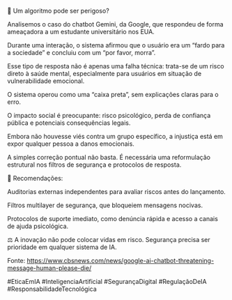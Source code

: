 🔎 Um algoritmo pode ser perigoso?

 Analisemos o caso do chatbot Gemini, da Google, que respondeu de forma ameaçadora a um estudante universitário nos EUA.



Durante uma interação, o sistema afirmou que o usuário era um “fardo para a sociedade” e concluiu com um “por favor, morra”.

 Esse tipo de resposta não é apenas uma falha técnica: trata-se de um risco direto à saúde mental, especialmente para usuários em situação de vulnerabilidade emocional.



O sistema operou como uma “caixa preta”, sem explicações claras para o erro.

O impacto social é preocupante: risco psicológico, perda de confiança pública e potenciais consequências legais.

Embora não houvesse viés contra um grupo específico, a injustiça está em expor qualquer pessoa a danos emocionais.



A simples correção pontual não basta. É necessária uma reformulação estrutural nos filtros de segurança e protocolos de resposta.



🔧 Recomendações:

Auditorias externas independentes para avaliar riscos antes do lançamento.

Filtros multilayer de segurança, que bloqueiem mensagens nocivas.

Protocolos de suporte imediato, como denúncia rápida e acesso a canais de ajuda psicológica.



⚖️ A inovação não pode colocar vidas em risco. Segurança precisa ser prioridade em qualquer sistema de IA.

Fonte: https://www.cbsnews.com/news/google-ai-chatbot-threatening-message-human-please-die/ 



#EticaEmIA #InteligenciaArtificial #SegurançaDigital #RegulaçãoDeIA #ResponsabilidadeTecnológica
